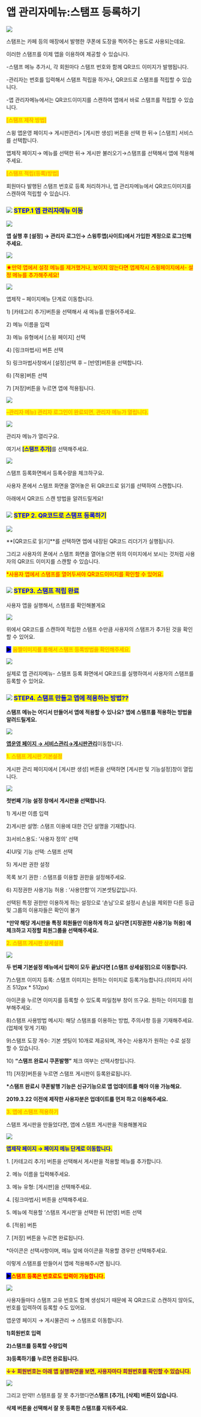 # 앱 관리자메뉴:스탬프 등록하기

![](https://wp.swing2app.co.kr/wp-content/uploads/2018/10/%EC%95%B1%EA%B4%80%EB%A6%AC%EC%9E%90%EB%A9%94%EB%89%B4-%EC%8A%A4%ED%83%AC%ED%94%84%EB%93%B1%EB%A1%9D-%EC%A0%9C%EB%AA%A9.png)

스탬프는 카페 등의 매장에서 발행한 쿠폰에 도장을 찍어주는 용도로 사용되는데요.

이러한 스탬프를 이제 앱을 이용하여 제공할 수 있습니다.

\-스탬프 메뉴 추가시, 각 회원마다 스탬프 번호와 함께 QR코드 이미지가 발행됩니다.

\-관리자는 번호를 입력해서 스탬프 적립을 하거나,  QR코드로 스탬프를 적립할 수 있습니다.

\-앱 관리자메뉴에서는 QR코드이미지를 스캔하여 앱에서 바로 스탬프를 적립할 수 있습니다.

<mark style="color:orange;">**\[스탬프 제작 방법]**</mark>

스윙 앱운영 페이지→ 게시판관리> \[게시판 생성] 버튼을 선택 한 뒤→ \[스탬프] 서비스를 선택합니다.

앱제작 페이지→ 메뉴를 선택한 뒤→ 게시판 불러오기→스탬프를 선택해서 앱에 적용해주세요.

<mark style="color:orange;">**\[스탬프 적립(등록)방법]**</mark>

회원마다 발행된 스탬프 번호로 등록 처리하거나, 앱 관리자메뉴에서 QR코드이미지를 스캔하여 적립할 수 있습니다.



### ![](https://wp.swing2app.co.kr/wp-content/uploads/2020/04/%EB%8B%A8%EB%9D%BD1-1.png) <mark style="color:blue;">**STEP.1 앱 관리자메뉴 이동**</mark>

![](https://wp.swing2app.co.kr/wp-content/uploads/2018/10/%EA%B4%80%EB%A6%AC%EC%9E%90%EC%8A%A4%ED%83%AC%ED%94%84-1.png)

**앱 실행 후 \[설정] → 관리자 로그인→ 스윙투앱(사이트)에서 가입한 계정으로 로그인해주세요.**

![](https://wp.swing2app.co.kr/wp-content/uploads/2018/10/%EC%A4%84%EB%9D%BC%EC%9D%B8.png)

<mark style="color:red;">★만약 앱에서 설정 메뉴를 제거했거나, 보이지 않는다면 앱제작시 스윙페이지에서- 설정 메뉴를 추가해주세요!</mark>

![](https://wp.swing2app.co.kr/wp-content/uploads/2018/10/%EB%A1%9C%EA%B7%B8%EC%9D%B83-1-1.png)

앱제작  – 페이지메뉴 단계로 이동합니다.

1\) \[카테고리 추가]버튼을 선택해서 새 메뉴를 만들어주세요.

2\) 메뉴 이름을 입력

3\) 메뉴 유형에서 \[스윙 페이지] 선택

4\) \[링크마법사] 버튼 선택

5\) 링크마법사창에서 \[설정]선택 후 – \[반영]버튼을 선택합니다.

6\) \[적용]버튼 선택

7\) \[저장]버튼을 누르면 앱에 적용됩니다.

![](https://wp.swing2app.co.kr/wp-content/uploads/2018/10/%EC%A4%84%EB%9D%BC%EC%9D%B8.png)

<mark style="color:orange;">**–관리자 메뉴) 관리자 로그인이 완료되면, 관리자 메뉴가 열립니다.**</mark>&#x20;

![](https://wp.swing2app.co.kr/wp-content/uploads/2018/10/%EA%B4%80%EB%A6%AC%EC%9E%90%EC%8A%A4%ED%83%AC%ED%94%841.png)

관리자 메뉴가 열리구요.&#x20;

여기서 <mark style="color:blue;">**\[스탬프 추가]**</mark>를 선택해주세요.

![](https://wp.swing2app.co.kr/wp-content/uploads/2018/10/%EA%B4%80%EB%A6%AC%EC%9E%90%EC%8A%A4%ED%83%AC%ED%94%842.png)

스탬프 등록화면에서 등록수량을 체크하구요.

사용자 폰에서 스탬프 화면을 열어놓은 뒤 QR코드로 읽기를 선택하여 스캔합니다.&#x20;

아래에서 QR코드 스캔 방법을 알려드릴게요!



### ![](https://wp.swing2app.co.kr/wp-content/uploads/2020/04/%EB%8B%A8%EB%9D%BD1-1.png) <mark style="color:blue;">**STEP 2. QR코드로 스탬프 등록하기**</mark>

![](https://wp.swing2app.co.kr/wp-content/uploads/2018/10/%EA%B4%80%EB%A6%AC%EC%9E%90%EC%8A%A4%ED%83%AC%ED%94%843.png)

**\[QR코드로 읽기]**를 선택하면  엡에 내장된 QR코드 리더기가 실행됩니다.&#x20;

그리고 사용자의 폰에서 스탬프 화면을 열어놓으면 위의 이미지에서 보시는 것처럼 사용자의 QR코드 이미지를 스캔할 수 있습니다.

<mark style="color:red;">\*사용자 앱에서 스탬프를 열어두셔야 QR코드이미지를 확인할 수 있어요.</mark>



### ![](https://wp.swing2app.co.kr/wp-content/uploads/2020/04/%EB%8B%A8%EB%9D%BD1-1.png) <mark style="color:blue;">**STEP3. 스탬프 적립 완료**</mark>

사용자 앱을 실행해서, 스탬프를 확인해볼게요

![](https://wp.swing2app.co.kr/wp-content/uploads/2018/10/%EA%B4%80%EB%A6%AC%EC%9E%90%EC%8A%A4%ED%83%AC%ED%94%844.png)

위에서 QR코드를 스캔하여 적립한 스탬프 수만큼 사용자의 스탬프가 추가된 것을 확인할 수 있어요.

<mark style="background-color:blue;">**▶**</mark> <mark style="color:orange;">**움짤이미지를 통해서 스탬프 등록방법을 확인해주세요.**</mark>&#x20;

![](https://wp.swing2app.co.kr/wp-content/uploads/2018/10/%EB%85%B9%ED%99%94\_2021\_04\_15\_15\_24\_28\_174.gif)

실제로 앱 관리자메뉴- 스탬프 등록 화면에서  QR코드를 실행하여서 사용자의 스탬프를 등록할 수 있어요.&#x20;



### ![](https://wp.swing2app.co.kr/wp-content/uploads/2020/04/%EB%8B%A8%EB%9D%BD1-1.png) <mark style="color:blue;">**STEP4. 스탬프 만들고 앱에 적용하는 방법??**</mark>

**스탬프 메뉴는 어디서 만들어서 앱에 적용할 수 있나요? 앱에 스탬프를 적용하는 방법을 알려드릴게요.**

![](https://wp.swing2app.co.kr/wp-content/uploads/2018/10/%EA%B2%8C%EC%8B%9C%ED%8C%90%EA%B4%80%EB%A6%AC.png)

[**앱운영 페이지 → 서비스관리→게시판관리**](https://www.swing2app.co.kr/view/board\_edit)이동합니다.&#x20;



<mark style="color:orange;">**1. 스탬프 게시판 기본설정**</mark>

게시판 관리 페이지에서 \[게시판 생성] 버튼을 선택하면 \[게시판 및 기능설정]창이 열립니다.

![](https://wp.swing2app.co.kr/wp-content/uploads/2018/10/%EC%8A%A4%ED%83%AC%ED%94%841\_20.02.png)

**첫번째 기능 설정 창에서 게시판을 선택합니다.**

1\) 게시판 이름 입력

2\)게시판 설명: 스탬프 이용에 대한 간단 설명을 기재합니다.

3\)서비스용도: ‘사용자 정의’ 선택

4\)UI및 기능 선택: 스탬프 선택

5\) 게시판 권한 설정

목록 보기 권한 : 스탬프를 이용할 권한을 설정해주세요.

6\) 지정권한 사용기능 허용 : ‘사용안함’이 기본셋팅값입니다.

선택된 특정 권한만 이용하게 하는 설정으로 ‘손님’으로 설정시 손님을 제외한 다른 등급 및 그룹의 이용자들은 확인이 불가

**\*만약 해당 게시판을 특정 회원들만 이용하게 하고 싶다면 \[지정권한 사용기능 허용] 에 체크하고 지정할 회원그룹을 선택해주세요.**



<mark style="color:orange;">**2. 스탬프 게시판 상세설정**</mark>

![](https://wp.swing2app.co.kr/wp-content/uploads/2018/10/%EC%8A%A4%ED%83%AC%ED%94%842\_20.02.png)

**두 번째 기본설정 메뉴에서 입력이 모두 끝났다면 \[스탬프 상세설정]으로 이동합니다.**

7\)스탬프 이미지 등록: 스탬프 이미지는 원하는 이미지로 등록가능합니다.(이미지 사이즈 512px \* 512px)

아이콘을 누르면 이미지를 등록할 수 있도록 파일첨부 창이 뜨구요. 원하는 이미지를 첨부해주세요.

8\)스탬프 사용방법 메시지: 해당 스탬프를 이용하는 방법, 주의사항 등을 기재해주세요.(업체에 맞게 기재)

9\)스탬프 도장 개수: 기본 셋팅이 10개로 제공되며, 개수는 사용자가 원하는 수로 설정할 수 있습니다.

10\) **“스탬프 완료시 쿠폰발행”** 체크 여부는 선택사항입니다.

11\) \[저장]버튼을 누르면 스탬프 게시판이 등록완료됩니다.

**\*스탬프 완료시 쿠폰발행 기능은 신규기능으로 앱 업데이트를 해야 이용 가능해요.**

**2019.3.22 이전에 제작한 사용자분은 업데이트를 먼저 하고 이용해주세요.**



<mark style="color:orange;">**3. 앱에 스탬프 적용하기**</mark>

스탬프 게시판을 만들었다면, 앱에 스탬프 게시판을 적용해볼게요

![](https://wp.swing2app.co.kr/wp-content/uploads/2018/10/%EC%8A%A4%ED%83%AC%ED%94%84%EA%B2%8C%EC%8B%9C%ED%8C%90%EC%A0%81%EC%9A%A9NEW1.png)

<mark style="color:blue;">**앱제작 페이지 → 페이지 메뉴 단계로 이동합니다.**</mark>

1\. \[카테고리 추가] 버튼을 선택해서 게시판을 적용할 메뉴를 추가합니다.

2\. 메뉴 이름을 입력해주세요.

3\. 메뉴 유형: \[게시판]을 선택해주세요.

4\. \[링크마법사] 버튼을 선택해주세요.

5\. 메뉴에 적용할 ‘스탬프 게시판’을 선택한 뒤 \[반영] 버튼 선택

6\. \[적용] 버튼

7\. \[저장] 버튼을 누르면 완료됩니다.

\*아이콘은 선택사항이며, 메뉴 앞에 아이콘을 적용할 경우만 선택해주세요.

이렇게 스탬프를 만들어서 앱에 적용해주시면 됩니다.



<mark style="background-color:blue;">**▶**</mark><mark style="color:red;">**스탬프 등록은 번호로도 입력이 가능합니다.**</mark>

![](https://wp.swing2app.co.kr/wp-content/uploads/2018/10/%EC%BF%A0%ED%8F%B01.png)

사용자들마다 스탬프 고유 번호도 함께 생성되기 때문에 꼭 QR코드로 스캔하지 않아도, 번호를 입력하여 등록할 수도 있어요.

앱운영 페이지 →  게시물관리 →  스탬프로 이동합니다.

**1)회원번호 입력**

**2)스탬프를 등록할 수량입력**

**3)등록하기를 누르면 완료됩니다.**

<mark style="color:purple;">**↓↓ 회원번호는 아래 앱 실행화면을 보면, 사용자마다 회원번호를 확인할 수 있습니다.**</mark>

![](https://wp.swing2app.co.kr/wp-content/uploads/2018/10/%EA%B4%80%EB%A6%AC%EC%9E%90%EC%8A%A4%ED%83%AC%ED%94%845.png)

그리고 만약!! 스탬프를 잘 못 추가했다면**스탬프 \[추가], \[삭제] 버튼이 있습니다.**

**삭제 버튼을 선택해서 잘 못 등록한 스탬프를 지워주세요.**&#x20;
